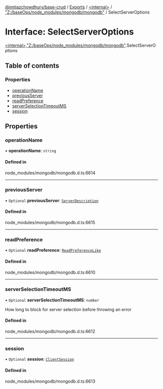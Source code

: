 [@imtiazchowdhury/base-crud](../README.md) / [Exports](../modules.md) / [\<internal\>](../modules/internal_.md) / ["Z:/baseOps/node\_modules/mongodb/mongodb"](../modules/internal_._Z__baseOps_node_modules_mongodb_mongodb_.md) / SelectServerOptions

# Interface: SelectServerOptions

[\<internal\>](../modules/internal_.md).["Z:/baseOps/node\_modules/mongodb/mongodb"](../modules/internal_._Z__baseOps_node_modules_mongodb_mongodb_.md).SelectServerOptions

## Table of contents

### Properties

- [operationName](internal_._Z__baseOps_node_modules_mongodb_mongodb_.SelectServerOptions.md#operationname)
- [previousServer](internal_._Z__baseOps_node_modules_mongodb_mongodb_.SelectServerOptions.md#previousserver)
- [readPreference](internal_._Z__baseOps_node_modules_mongodb_mongodb_.SelectServerOptions.md#readpreference)
- [serverSelectionTimeoutMS](internal_._Z__baseOps_node_modules_mongodb_mongodb_.SelectServerOptions.md#serverselectiontimeoutms)
- [session](internal_._Z__baseOps_node_modules_mongodb_mongodb_.SelectServerOptions.md#session)

## Properties

### operationName

• **operationName**: `string`

#### Defined in

node_modules/mongodb/mongodb.d.ts:6614

___

### previousServer

• `Optional` **previousServer**: [`ServerDescription`](../classes/internal_._Z__baseOps_node_modules_mongodb_mongodb_.ServerDescription.md)

#### Defined in

node_modules/mongodb/mongodb.d.ts:6615

___

### readPreference

• `Optional` **readPreference**: [`ReadPreferenceLike`](../modules/internal_._Z__baseOps_node_modules_mongodb_mongodb_.md#readpreferencelike)

#### Defined in

node_modules/mongodb/mongodb.d.ts:6610

___

### serverSelectionTimeoutMS

• `Optional` **serverSelectionTimeoutMS**: `number`

How long to block for server selection before throwing an error

#### Defined in

node_modules/mongodb/mongodb.d.ts:6612

___

### session

• `Optional` **session**: [`ClientSession`](../classes/internal_._Z__baseOps_node_modules_mongodb_mongodb_.ClientSession.md)

#### Defined in

node_modules/mongodb/mongodb.d.ts:6613
